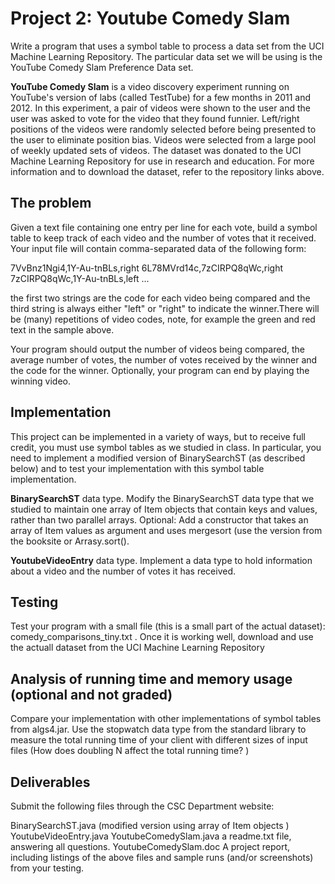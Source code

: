 Project 2: Youtube Comedy Slam
==============================

Write a program that uses a symbol table to process a data set from the UCI Machine Learning Repository. The particular data set we will be using is the YouTube Comedy Slam Preference Data set.  

**YouTube Comedy Slam** is a video discovery experiment running on YouTube's version of labs (called TestTube) for a few months in 2011 and 2012. In this experiment, a pair of videos were shown to the user and the user was asked to vote for the video that they found funnier. Left/right positions of the videos were randomly selected before being presented to the user to eliminate position bias. Videos were selected from a large pool of weekly updated sets of videos. The dataset was donated to the UCI Machine Learning Repository for use in research and education. For more information and to download the dataset, refer to the repository links above.

The problem
-----------

Given a text file containing one entry per line for each vote, build a symbol table to keep track of each video and the number of votes that it received. Your input file will contain comma-separated data of the following form:

7VvBnz1Ngi4,1Y-Au-tnBLs,right
6L78MVrd14c,7zCIRPQ8qWc,right
7zCIRPQ8qWc,1Y-Au-tnBLs,left
...

the first two strings are the code for each video being compared and the third string is always either "left" or "right" to indicate the winner.There will be (many) repetitions of video codes, note, for example the green and red text in the sample above. 

Your program should output the number of videos being compared, the average number of votes, the number of votes received by the winner and the code for the winner. Optionally, your program can end by playing the winning video.

Implementation
--------------

This project can be implemented in a variety of ways, but to receive full credit, you must use symbol tables as we studied in class. In particular, you need to implement a modified version of BinarySearchST (as described below) and to test your implementation with this symbol table implementation.

**BinarySearchST** data type.  Modify the BinarySearchST data type that we studied to maintain one array of Item objects that contain keys and values, rather than two parallel arrays. Optional: Add a constructor that takes an array of Item values as argument and uses mergesort (use the version from the booksite or Arrasy.sort().

**YoutubeVideoEntry** data type.  Implement a data type to hold information about a video and the number of votes it has received. 

Testing
-------

Test your program with a small file (this is a small part of the actual dataset): comedy_comparisons_tiny.txt . Once it is working well, download and use the actuall dataset from the UCI Machine Learning Repository

Analysis of running time and memory usage (optional and not graded)
-------------------------------------------------------------------

Compare your implementation with other implementations of symbol tables from  algs4.jar. Use the stopwatch data type from the standard library to measure the total running time of your client with different sizes of input files (How does doubling N affect the total running time? ) 

Deliverables
------------

Submit the following files through the CSC Department website:

BinarySearchST.java (modified version using array of Item objects ) 
YoutubeVideoEntry.java 
YoutubeComedySlam.java
a readme.txt file, answering all questions. 
YoutubeComedySlam.doc A project report, including listings of the above files and sample runs (and/or screenshots) from your testing.